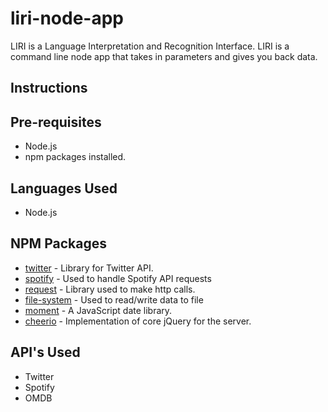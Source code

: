 # liri-node-app
 LIRI is a Language Interpretation and Recognition Interface.  LIRI is a command line node app that takes in parameters and gives you back data.

## Instructions

	

## Pre-requisites
 * Node.js
 * npm packages	installed.
	

## Languages Used
- Node.js


## NPM Packages
* [twitter](https://www.npmjs.com/package/twitter) - Library for Twitter API. 
* [spotify](https://www.npmjs.com/package/spotify)	- Used to handle Spotify API requests
* [request](https://www.npmjs.com/package/request)	- Library used to make http calls.
* [file-system](https://www.npmjs.com/package/file-system)	- Used to read/write data to file
* [moment](https://www.npmjs.com/package/moment)	- A JavaScript date library.
* [cheerio](https://www.npmjs.com/package/cheerio) - Implementation of core jQuery for the server.

## API's Used
* Twitter
* Spotify
* OMDB


